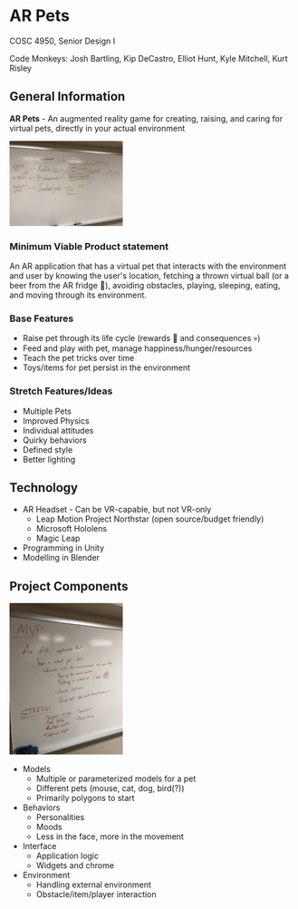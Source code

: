 # AR Pets

COSC 4950, Senior Design I

Code Monkeys: Josh Bartling, Kip DeCastro, Elliot Hunt, Kyle Mitchell, Kurt Risley

## General Information

**AR Pets** - An augmented reality game for creating, raising, and caring for virtual pets, directly in your actual environment

<img src="image1.jpg" width="200px">

### Minimum Viable Product statement

An AR application that has a virtual pet that interacts with the environment and user by knowing the user's location, fetching a thrown virtual ball (or a beer from the AR fridge :beer:), avoiding obstacles, playing, sleeping, eating, and moving through its environment.

### Base Features

- Raise pet through its life cycle (rewards :dog: and consequences :skull:)
- Feed and play with pet, manage happiness/hunger/resources
- Teach the pet tricks over time
- Toys/items for pet persist in the environment

### Stretch Features/Ideas

- Multiple Pets
- Improved Physics
- Individual attitudes
- Quirky behaviors
- Defined style
- Better lighting

## Technology

- AR Headset - Can be VR-capable, but not VR-only
    - Leap Motion Project Northstar (open source/budget friendly)
    - Microsoft Hololens
    - Magic Leap
- Programming in Unity
- Modelling in Blender

## Project Components

<img src="image0.jpg" width="200px">

- Models
    - Multiple or parameterized models for a pet
    - Different pets (mouse, cat, dog, bird(?))
    - Primarily polygons to start
- Behaviors
    - Personalities
    - Moods
    - Less in the face, more in the movement
- Interface
    - Application logic
    - Widgets and chrome
- Environment
    - Handling external environment
    - Obstacle/item/player interaction

